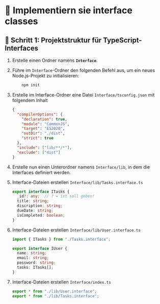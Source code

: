 # 📌 Implementiern sie interface classes

## 📁 Schritt 1: Projektstruktur für TypeScript-Interfaces

1. Erstelle einen Ordner namens **`Interface`**.
2. Führe im `Interface`-Ordner den folgenden Befehl aus, um ein neues Node.js-Projekt zu initialisieren:

   ```bash
       npm init
   ```

3. Erstelle im Interface-Ordner eine Datei ``Interface/tsconfig.json`` mit folgendem Inhalt

   ```json
   {
     "compilerOptions": {
       "declaration": true,
       "module": "CommonJS",
       "target": "ES2020",
       "outDir": "./dist",
       "strict": true
     },
     "include": ["lib/**/*"],
     "exclude": ["dist"]
   }
   ```

4. Erstelle nun einen Unterordner namens `Interface/lib`, in dem die Interfaces definiert werden.
5. Interface-Dateien erstellen `Interface/lib/Tasks.interface.ts`

   ```ts
   export interface ITasks {
     _id?: any;  // ? = ist soll geben!
     title: string;
     discription: string;
     dueDate: string;
     isCompleted: boolean;
   }
   ```

6. Interface-Dateien erstellen `Interface/lib/User.interface.ts`

   ```ts
   import { ITasks } from "./Tasks.interface";

   export interface IUser {
     name: string;
     email: string;
     password: string;
     tasks: ITasks[];
   }
   ```

7. Interface-Dateien erstellen `Interface/index.ts`

   ```ts
   export * from "./lib/User.interface";
   export * from "./lib/Tasks.interface";
   ```
